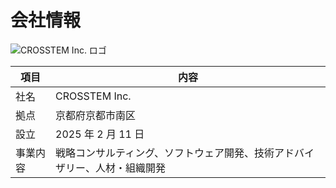 # 会社情報

![CROSSTEM Inc. ロゴ](https://avatars.githubusercontent.com/u/198657521)

| 項目     | 内容                                                                       |
| -------- | -------------------------------------------------------------------------- |
| 社名     | CROSSTEM Inc.                                                              |
| 拠点     | 京都府京都市南区                                                           |
| 設立     | 2025 年 2 月 11 日                                                         |
| 事業内容 | 戦略コンサルティング、ソフトウェア開発、技術アドバイザリー、人材・組織開発 |
